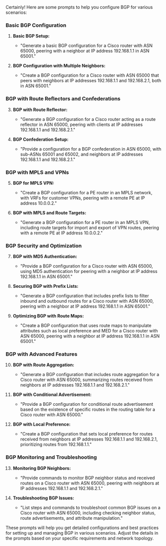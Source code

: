 Certainly! Here are some prompts to help you configure BGP for various scenarios:

### Basic BGP Configuration
1. **Basic BGP Setup:**
   - "Generate a basic BGP configuration for a Cisco router with ASN 65000, peering with a neighbor at IP address 192.168.1.1 in ASN 65001."

2. **BGP Configuration with Multiple Neighbors:**
   - "Create a BGP configuration for a Cisco router with ASN 65000 that peers with neighbors at IP addresses 192.168.1.1 and 192.168.2.1, both in ASN 65001."

### BGP with Route Reflectors and Confederations
3. **BGP with Route Reflector:**
   - "Generate a BGP configuration for a Cisco router acting as a route reflector in ASN 65000, peering with clients at IP addresses 192.168.1.1 and 192.168.2.1."

4. **BGP Confederation Setup:**
   - "Provide a configuration for a BGP confederation in ASN 65000, with sub-ASNs 65001 and 65002, and neighbors at IP addresses 192.168.1.1 and 192.168.2.1."

### BGP with MPLS and VPNs
5. **BGP for MPLS VPN:**
   - "Create a BGP configuration for a PE router in an MPLS network, with VRFs for customer VPNs, peering with a remote PE at IP address 10.0.0.2."

6. **BGP with MPLS and Route Targets:**
   - "Generate a BGP configuration for a PE router in an MPLS VPN, including route targets for import and export of VPN routes, peering with a remote PE at IP address 10.0.0.2."

### BGP Security and Optimization
7. **BGP with MD5 Authentication:**
   - "Provide a BGP configuration for a Cisco router with ASN 65000, using MD5 authentication for peering with a neighbor at IP address 192.168.1.1 in ASN 65001."

8. **Securing BGP with Prefix Lists:**
   - "Generate a BGP configuration that includes prefix lists to filter inbound and outbound routes for a Cisco router with ASN 65000, peering with a neighbor at IP address 192.168.1.1 in ASN 65001."

9. **Optimizing BGP with Route Maps:**
   - "Create a BGP configuration that uses route maps to manipulate attributes such as local preference and MED for a Cisco router with ASN 65000, peering with a neighbor at IP address 192.168.1.1 in ASN 65001."

### BGP with Advanced Features
10. **BGP with Route Aggregation:**
    - "Generate a BGP configuration that includes route aggregation for a Cisco router with ASN 65000, summarizing routes received from neighbors at IP addresses 192.168.1.1 and 192.168.2.1."

11. **BGP with Conditional Advertisement:**
    - "Provide a BGP configuration for conditional route advertisement based on the existence of specific routes in the routing table for a Cisco router with ASN 65000."

12. **BGP with Local Preference:**
    - "Create a BGP configuration that sets local preference for routes received from neighbors at IP addresses 192.168.1.1 and 192.168.2.1, prioritizing routes from 192.168.1.1."

### BGP Monitoring and Troubleshooting
13. **Monitoring BGP Neighbors:**
    - "Provide commands to monitor BGP neighbor status and received routes on a Cisco router with ASN 65000, peering with neighbors at IP addresses 192.168.1.1 and 192.168.2.1."

14. **Troubleshooting BGP Issues:**
    - "List steps and commands to troubleshoot common BGP issues on a Cisco router with ASN 65000, including checking neighbor status, route advertisements, and attribute manipulation."

These prompts will help you get detailed configurations and best practices for setting up and managing BGP in various scenarios. Adjust the details in the prompts based on your specific requirements and network topology.
